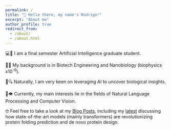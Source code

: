 ```yaml
---
permalink: /
title: "👋 Hello there, my name's Rodrigo!"
excerpt: "About me"
author_profile: true
redirect_from: 
  - /about/
  - /about.html
---
```

   
💻🧠  I am a final semester Artificial Intelligence graduate student.  

🧬🔬 My background is in Biotech Engineering and Nanobiology (biophysics x10<sup>-9</sup>).

🦠🔍 Naturally, I am very keen on leveraging AI to uncover biological insights.

📖👁️ Currently, my main interests lie in the fields of Natural Language Processing and Computer Vision.

🤓 Feel free to take a look at my [Blog Posts](https://rgonzlin.github.io/year-archive/), including my [latest](https://rgonzlin.github.io/posts/2012/08/blog-post-1/) discussing how state-of-the-art models (mainly transformers) are revolutionizing protein folding prediction and de novo protein design.